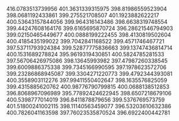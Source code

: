 416.0783513739956
401.3631339315975
398.81986559523904
398.0681192433861
399.275521708507
401.1923882622217
400.53643157844056
399.964316143486
398.6638319748554
399.44247608164176
399.6165695870724
396.28621546794903
399.02150465449677
400.0888199222455
398.4130819502604
400.4185435199022
399.7042841168522
399.4571746467721
397.53711793924384
399.52877775836663
399.13747436814714
400.1531689278824
395.9619319430851
400.5824785281533
397.56706426975086
398.13645993982
397.47987260338545
399.6009886375338
399.7345166990595
397.1978623572706
399.23286868945087
399.3304271220773
399.4792344393081
400.3558903112276
397.99411550402647
398.1635576825059
399.4315885620762
400.98776790799815
400.0688138512853
396.8068967096989
395.77892424622945
398.6507218679106
400.5398777014019
396.8411878879656
399.5376769573759
401.51800241002115
398.11140563459077
396.53203610632386
400.7826041163598
397.76023535870524
396.6922400442781